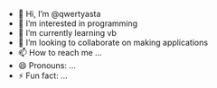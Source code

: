 - 👋 Hi, I’m @qwertyasta
- 👀 I’m interested in programming
- 🌱 I’m currently learning vb
- 💞️ I’m looking to collaborate on  making applications
- 📫 How to reach me ...
- 😄 Pronouns: ...
- ⚡ Fun fact: ...

<!---
qwertyasta/qwertyasta is a ✨ special ✨ repository because its `README.md` (this file) appears on your GitHub profile.
You can click the Preview link to take a look at your changes.
--->
